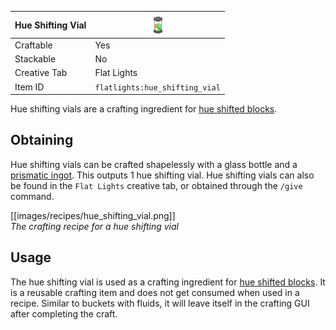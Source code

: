 | Hue Shifting Vial | <img src="images/gifs/hue_shifting_vial.gif" width="32" alt=""/> |
|-------------------|------------------------------------------------------------------|
| Craftable         | Yes                                                              |
| Stackable         | No                                                               |
| Creative Tab      | Flat Lights                                                      |
| Item ID           | `flatlights:hue_shifting_vial`                                   |

Hue shifting vials are a crafting ingredient for [hue shifted blocks](Hue-Shifted-Blocks).

## Obtaining
Hue shifting vials can be crafted shapelessly with a glass bottle and a [prismatic ingot](Prismatic-Ingot). This outputs 1 hue shifting vial. Hue shifting vials can also be found in the `Flat Lights` creative tab, or obtained through the `/give` command.

[[images/recipes/hue_shifting_vial.png]]  
*The crafting recipe for a hue shifting vial*

## Usage
The hue shifting vial is used as a crafting ingredient for [hue shifted blocks](Hue-Shifted-Blocks). It is a reusable crafting item and does not get consumed when used in a recipe. Similar to buckets with fluids, it will leave itself in the crafting GUI after completing the craft.